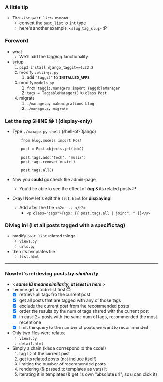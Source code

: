 
### A little tip 
- The ```<int:post_list>``` means 
    - convert the ```post_list``` to ```int``` type 
    - here's another example: ```<slug:tag_slug>``` :P 

### Foreword 
- what 
    - We'll add the *tagging* functionality 
- setup
    1. ```pip3 install django_taggit==0.22.2```
    2. modify ```settings.py```
        1. add ```"taggit"``` to **```INSTALLED_APPS```**
    3. modify ```models.py```
        1. ```from taggit.managers import TaggableManager```
        2. ```tags = TaggableManager()``` to ```class Post```
    4. migrate 
        1. ```./manage.py makemigrations blog```
        2. ```./manage.py migrate```
        
### Let the ***tag*** SHINE 😂 ! (**display-only**)
- Type ```./manage.py shell``` (shell-of-Django)
    
    ```
        from blog.models import Post
 
        post = Post.objects.get(id=1)
 
        post.tags.add('tech', 'music')
        post.tags.remove('music')
        
        post.tags.all()
    ```

- Now you **could** go check the admin-page 
    - You'd be able to see the effect of ***tag*** & its related posts :P 
- Okay! Now let's edit the ```list.html``` for **displaying**! 
    - Add after the title ```<h2> ... </h2>```
        - ```<p class="tags">Tags: {{ post.tags.all | join:", " }}</p>```
        
### Diving in! (list **all posts tagged with a specific tag**)
- modify ```post_list``` related things 
    - ```views.py```
    - ```urls.py``` 
- then its templates file 
    - ```list.html```
    
    
----------
    
### Now let's retrieving posts by ***similarity*** 
- < ***same ID means similarity, at least in here*** > 
- Lemme get a todo-list first 😇 
    - [x] retrieve all tags fro the current post 
    - [x] get all posts that are tagged with any of those tags 
    - [x] exclude the current post from the recommended posts 
    - [x] order the results by the num of tags shared with the current post 
    - [x] in case 2+ posts with the same num of tags, recommended the most recent one 
    - [x] limit the query to the number of posts we want to recommended 
- Only two files were related 
    - ```views.py```
    - ```detail.html```
- Simply a chain (kinda correspond to the code!)
    1. tag ID of the current post 
    2. get its related posts (not include itself)
    3. limiting the number of recommended posts 
    4. rendering (& passed to templates as vars) it 
    5. iterating it in templates (& get its own "absolute url", so u can click it)